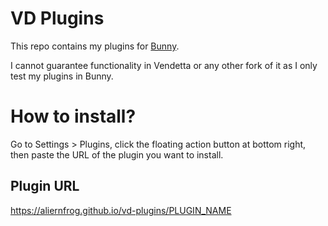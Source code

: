 # VD Plugins
This repo contains my plugins for [Bunny](https://github.com/pyoncord/Bunny).

I cannot guarantee functionality in Vendetta or any other fork of it as I only test my plugins in Bunny.

# How to install?
Go to Settings > Plugins, click the floating action button at bottom right, then paste the URL of the plugin you want to install.

## Plugin URL
https://aliernfrog.github.io/vd-plugins/PLUGIN_NAME